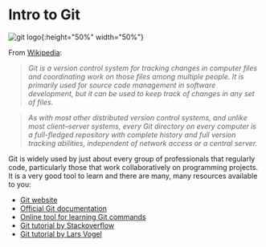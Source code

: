 # Intro to Git

![git logo](https://upload.wikimedia.org/wikipedia/commons/thumb/e/e0/Git-logo.svg/1280px-Git-logo.svg.png){:height="50%" width="50%"}

From [Wikipedia](https://en.wikipedia.org/wiki/Git):
 >*Git is a version control system for tracking changes in computer files and coordinating work on those files among multiple people. It is primarily used for source code management in software development, but it can be used to keep track of changes in any set of files.*

>*As with most other distributed version control systems, and unlike most client–server systems, every Git directory on every computer is a full-fledged repository with complete history and full version tracking abilities, independent of network access or a central server.*

Git is widely used by just about every group of professionals that regularly code, particularly those that work collaboratively on programming projects. It is a very good tool to learn and there are many, many resources available to you:

* [Git website](https://git-scm.com/)
* [Official Git documentation](https://git-scm.com/docs/gittutorial)
* [Online tool for learning Git commands](https://try.github.io/)
* [Git tutorial by Stackoverflow](https://stackoverflow.com/questions/315911/git-for-beginners-the-definitive-practical-guide)
* [Git tutorial by Lars Vogel](http://www.vogella.com/tutorials/Git/article.html)
